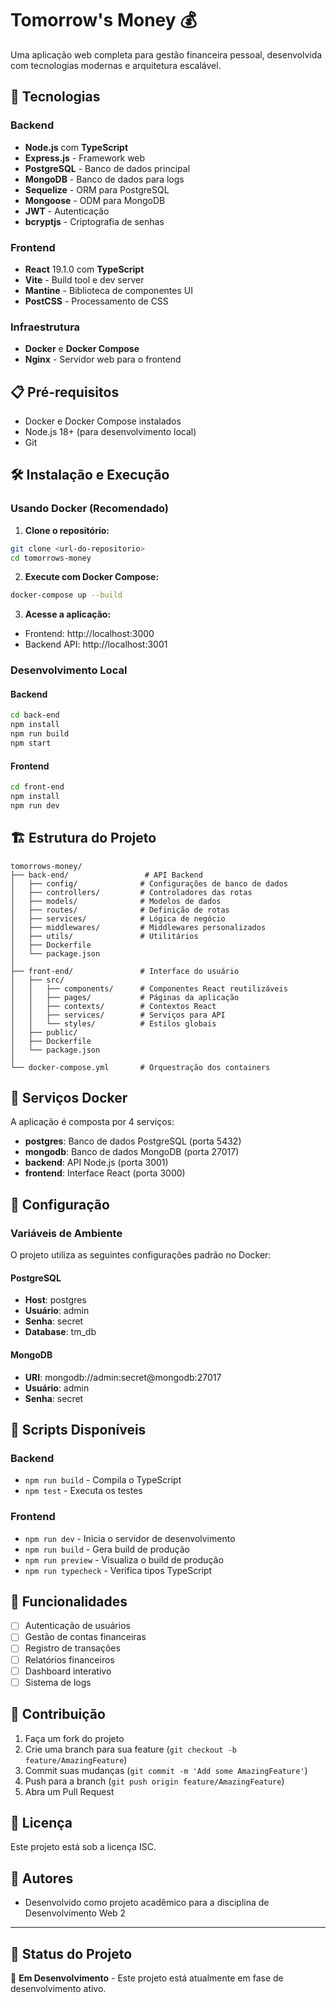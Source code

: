 # Tomorrow's Money 💰

Uma aplicação web completa para gestão financeira pessoal, desenvolvida com tecnologias modernas e arquitetura escalável.

## 🚀 Tecnologias

### Backend
- **Node.js** com **TypeScript**
- **Express.js** - Framework web
- **PostgreSQL** - Banco de dados principal
- **MongoDB** - Banco de dados para logs
- **Sequelize** - ORM para PostgreSQL
- **Mongoose** - ODM para MongoDB
- **JWT** - Autenticação
- **bcryptjs** - Criptografia de senhas

### Frontend
- **React** 19.1.0 com **TypeScript**
- **Vite** - Build tool e dev server
- **Mantine** - Biblioteca de componentes UI
- **PostCSS** - Processamento de CSS

### Infraestrutura
- **Docker** e **Docker Compose**
- **Nginx** - Servidor web para o frontend

## 📋 Pré-requisitos

- Docker e Docker Compose instalados
- Node.js 18+ (para desenvolvimento local)
- Git

## 🛠️ Instalação e Execução

### Usando Docker (Recomendado)

1. **Clone o repositório:**
```bash
git clone <url-do-repositorio>
cd tomorrows-money
```

2. **Execute com Docker Compose:**
```bash
docker-compose up --build
```

3. **Acesse a aplicação:**
- Frontend: http://localhost:3000
- Backend API: http://localhost:3001

### Desenvolvimento Local

#### Backend
```bash
cd back-end
npm install
npm run build
npm start
```

#### Frontend
```bash
cd front-end
npm install
npm run dev
```

## 🏗️ Estrutura do Projeto

```
tomorrows-money/
├── back-end/                 # API Backend
│   ├── config/              # Configurações de banco de dados
│   ├── controllers/         # Controladores das rotas
│   ├── models/              # Modelos de dados
│   ├── routes/              # Definição de rotas
│   ├── services/            # Lógica de negócio
│   ├── middlewares/         # Middlewares personalizados
│   ├── utils/               # Utilitários
│   ├── Dockerfile
│   └── package.json
│
├── front-end/               # Interface do usuário
│   ├── src/
│   │   ├── components/      # Componentes React reutilizáveis
│   │   ├── pages/           # Páginas da aplicação
│   │   ├── contexts/        # Contextos React
│   │   ├── services/        # Serviços para API
│   │   └── styles/          # Estilos globais
│   ├── public/
│   ├── Dockerfile
│   └── package.json
│
└── docker-compose.yml       # Orquestração dos containers
```

## 🐳 Serviços Docker

A aplicação é composta por 4 serviços:

- **postgres**: Banco de dados PostgreSQL (porta 5432)
- **mongodb**: Banco de dados MongoDB (porta 27017)
- **backend**: API Node.js (porta 3001)
- **frontend**: Interface React (porta 3000)

## 🔧 Configuração

### Variáveis de Ambiente

O projeto utiliza as seguintes configurações padrão no Docker:

#### PostgreSQL
- **Host**: postgres
- **Usuário**: admin
- **Senha**: secret
- **Database**: tm_db

#### MongoDB
- **URI**: mongodb://admin:secret@mongodb:27017
- **Usuário**: admin
- **Senha**: secret

## 📝 Scripts Disponíveis

### Backend
- `npm run build` - Compila o TypeScript
- `npm test` - Executa os testes

### Frontend
- `npm run dev` - Inicia o servidor de desenvolvimento
- `npm run build` - Gera build de produção
- `npm run preview` - Visualiza o build de produção
- `npm run typecheck` - Verifica tipos TypeScript

## 🌟 Funcionalidades

- [ ] Autenticação de usuários
- [ ] Gestão de contas financeiras
- [ ] Registro de transações
- [ ] Relatórios financeiros
- [ ] Dashboard interativo
- [ ] Sistema de logs

## 🤝 Contribuição

1. Faça um fork do projeto
2. Crie uma branch para sua feature (`git checkout -b feature/AmazingFeature`)
3. Commit suas mudanças (`git commit -m 'Add some AmazingFeature'`)
4. Push para a branch (`git push origin feature/AmazingFeature`)
5. Abra um Pull Request

## 📄 Licença

Este projeto está sob a licença ISC.

## 👥 Autores

- Desenvolvido como projeto acadêmico para a disciplina de Desenvolvimento Web 2

---

## 🚀 Status do Projeto

🚧 **Em Desenvolvimento** - Este projeto está atualmente em fase de desenvolvimento ativo.
